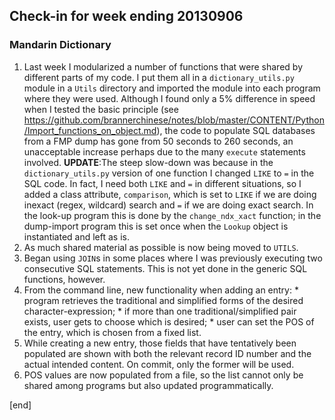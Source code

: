 ## Check-in for week ending 20130906

### Mandarin Dictionary
 
   1. Last week I modularized a number of functions that were shared by different parts of my code. I put them all in a `dictionary_utils.py` module in a `Utils` directory and imported the module into each program where they were used. Although I found only a 5% difference in speed when I tested the basic principle (see https://github.com/brannerchinese/notes/blob/master/CONTENT/Python/Import_functions_on_object.md), the code to populate SQL databases from a FMP dump has gone from 50 seconds to 260 seconds, an unacceptable increase perhaps due to the many `execute` statements involved. **UPDATE**:The steep slow-down was because in the `dictionary_utils.py` version of one function I changed `LIKE` to `=` in the SQL code. In fact, I need both `LIKE` and `=` in different situations, so I added a class attribute, `comparison`, which is set to `LIKE` if we are doing inexact (regex, wildcard) search and `=` if we are doing exact search. In the look-up program this is done by the `change_ndx_xact` function; in the dump-import program this is set once when the `Lookup` object is instantiated and left as is.
   2. As much shared material as possible is now being moved to `UTILS`.
   2. Began using `JOIN`s in some places where I was previously executing two consecutive SQL statements. This is not yet done in the generic SQL functions, however.
   3. From the command line, new functionality when adding an entry:
     * program retrieves the traditional and simplified forms of the desired character-expression;
     * if more than one traditional/simplified pair exists, user gets to choose which is desired;
     * user can set the POS of the entry, which is chosen from a fixed list.
   1. While creating a new entry, those fields that have tentatively been populated are shown with both the relevant record ID number and the actual intended content. On commit, only the former will be used. 
   2. POS values are now populated from a file, so the list cannot only be shared among programs but also updated programmatically. 

[end]
